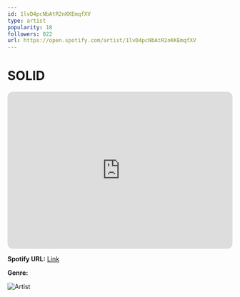 ```yaml
---
id: 1lvD4pcNbAtR2nKKEmqfXV
type: artist
popularity: 18
followers: 822
url: https://open.spotify.com/artist/1lvD4pcNbAtR2nKKEmqfXV
---
```

# SOLID

<iframe style="border-radius:12px" src="https://open.spotify.com/embed/artist/1lvD4pcNbAtR2nKKEmqfXV" width="100%" height="352" frameBorder="0" allowfullscreen="" allow="autoplay; clipboard-write; encrypted-media; fullscreen; picture-in-picture" loading="lazy"></iframe>

**Spotify URL:** [Link](https://open.spotify.com/artist/1lvD4pcNbAtR2nKKEmqfXV)

**Genre:** 

![Artist](https://i.scdn.co/image/ab6761610000e5eb2e83d119bac57e214d8199c7)
